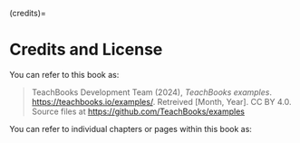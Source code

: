 (credits)=
# Credits and License

You can refer to this book as:

> TeachBooks Development Team (2024), _TeachBooks examples_. https://teachbooks.io/examples/. Retreived [Month, Year]. CC BY 4.0. Source files at https://github.com/TeachBooks/examples

You can refer to individual chapters or pages within this book as:

> <Title of Chapter or Page>`. In TeachBooks Development Team (2024), _TeachBooks examples_. `<url to specific page on book website>`. Retreived [Month, Year]. CC BY 4.0. Source files at `<link to specific commit / file in github repo`

We anticipate that the content of this book will change significantly. Therefore, we recommend using the source code directly with the citation above that refers to the GitHub repository and lists the date and name of the file. Although content will be added over time, chapter titles and URL's in this book are expected to remain relatively static. However, we make no guarantee, so if it is important for you to reference a specific location/commit within the book.

## How the book is made

This book is created using open source tools: it is a JupyterBook that is written using Markdown and Jupyter notebooks. Additional tooling is used from the [TeachBooks initiative](https://teachbooks.io/) to enhance the editing and reading experience. The files are stored on a [public GitHub repository](https://github.com/TeachBooks/examples). The website can be viewed at `https://teachbooks.io/examples/`. View the repository README file or contact the authors for additional information.

## License
This manual is [CC BY 4.0 licensed](https://creativecommons.org/licenses/by/4.0/) allowing you to share and adapt the material, as long as the source is named. External resources that are reused in this manual are listed below.

(external_resources)=
### External resources

Parts of this book are taken from other external resources and reused in various ways. If an author is not listed on a particular page, it is by the Authors, except as follows:

The following pages are included directly from an external resource and is not edited by `<Editor>`:
- page [](). Original content licensed under CC BY 4.0 License